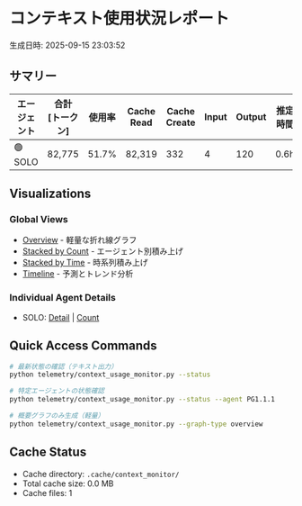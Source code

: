 # コンテキスト使用状況レポート

生成日時: 2025-09-15 23:03:52

## サマリー

| エージェント | 合計 [トークン] | 使用率 | Cache Read | Cache Create | Input | Output | 推定時間 |
|-------------|----------------|--------|------------|--------------|-------|--------|----------|
| 🟢 SOLO | 82,775 | 51.7% | 82,319 | 332 | 4 | 120 | 0.6h |

## Visualizations

### Global Views
- [Overview](context_usage_overview.png) - 軽量な折れ線グラフ
- [Stacked by Count](context_usage_stacked_count.png) - エージェント別積み上げ
- [Stacked by Time](context_usage_stacked_time.png) - 時系列積み上げ
- [Timeline](context_usage_timeline.png) - 予測とトレンド分析

### Individual Agent Details
- SOLO: [Detail](context_usage_SOLO_detail.png) | [Count](context_usage_SOLO_count.png)

## Quick Access Commands

```bash
# 最新状態の確認（テキスト出力）
python telemetry/context_usage_monitor.py --status

# 特定エージェントの状態確認
python telemetry/context_usage_monitor.py --status --agent PG1.1.1

# 概要グラフのみ生成（軽量）
python telemetry/context_usage_monitor.py --graph-type overview
```

## Cache Status

- Cache directory: `.cache/context_monitor/`
- Total cache size: 0.0 MB
- Cache files: 1
